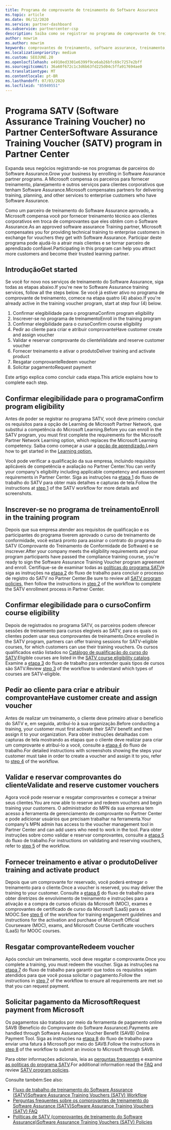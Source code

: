 ```yaml
---
title: Programa de comprovante de treinamento do Software Assurance
ms.topic: article
ms.date: 06/12/2020
ms.service: partner-dashboard
ms.subservice: partnercenter-csp
description: Saiba como se registrar no programa de comprovante de treinamento do Software Assurance para que você possa se compensar em fornecer treinamento e planejamento para clientes corporativos.
author: mowrim
ms.author: mowrim
keywords: comprovantes de treinamento, software assurance, treinamento, inscrição no SATV, SATV
ms.localizationpriority: medium
ms.custom: SEOJUNE.20
ms.openlocfilehash: e4910ed3301e6399f9ce6ab26bfc69c7257e2bff
ms.sourcegitcommit: 36a60f672c1c3d6b63fd225d04c5ffa917694ae0
ms.translationtype: MT
ms.contentlocale: pt-BR
ms.lasthandoff: 07/03/2020
ms.locfileid: "85949551"
---
```

# <a name="software-assurance-training-voucher-satv-program-in-partner-center"></a><span data-ttu-id="8352f-104">Programa SATV (Software Assurance Training Voucher) no Partner Center</span><span class="sxs-lookup"><span data-stu-id="8352f-104">Software Assurance Training Voucher (SATV) program in Partner Center</span></span>

<span data-ttu-id="8352f-105">Expanda seus negócios registrando-se nos programas de parceiros do Software Assurance.</span><span class="sxs-lookup"><span data-stu-id="8352f-105">Grow your business by enrolling in Software Assurance partner programs.</span></span> <span data-ttu-id="8352f-106">A Microsoft compensa os parceiros para fornecer treinamento, planejamento e outros serviços para clientes corporativos que tenham Software Assurance.</span><span class="sxs-lookup"><span data-stu-id="8352f-106">Microsoft compensates partners for delivering training, planning, and other services to enterprise customers who have Software Assurance.</span></span>

<span data-ttu-id="8352f-107">Como um parceiro de treinamento do Software Assurance aprovado, a Microsoft compensa você por fornecer treinamento técnico aos clientes corporativos em troca de comprovantes que eles obtêm com o Software Assurance.</span><span class="sxs-lookup"><span data-stu-id="8352f-107">As an approved software assurance Training partner, Microsoft compensates you for providing technical training to enterprise customers in exchange for vouchers they get with Software Assurance.</span></span> <span data-ttu-id="8352f-108">Participar deste programa pode ajudá-lo a atrair mais clientes e se tornar parceiro de aprendizado confiável.</span><span class="sxs-lookup"><span data-stu-id="8352f-108">Participating in this program can help you attract more customers and become their trusted learning partner.</span></span>

## <a name="get-started"></a><span data-ttu-id="8352f-109">Introdução</span><span class="sxs-lookup"><span data-stu-id="8352f-109">Get started</span></span>

<span data-ttu-id="8352f-110">Se você for novo nos serviços de treinamento do Software Assurance, siga todas as etapas abaixo.</span><span class="sxs-lookup"><span data-stu-id="8352f-110">If you're new to Software Assurance training services, follow all the steps below.</span></span> <span data-ttu-id="8352f-111">Se você já estiver ativo no programa de comprovante de treinamento, comece na etapa quatro (4) abaixo.</span><span class="sxs-lookup"><span data-stu-id="8352f-111">If you're already active in the training voucher program, start at step four (4) below.</span></span> 

1. <span data-ttu-id="8352f-112">Confirmar elegibilidade para o programa</span><span class="sxs-lookup"><span data-stu-id="8352f-112">Confirm program eligibility</span></span>
2. <span data-ttu-id="8352f-113">Inscrever-se no programa de treinamento</span><span class="sxs-lookup"><span data-stu-id="8352f-113">Enroll in the training program</span></span>
3. <span data-ttu-id="8352f-114">Confirmar elegibilidade para o curso</span><span class="sxs-lookup"><span data-stu-id="8352f-114">Confirm course eligibility</span></span>
4. <span data-ttu-id="8352f-115">Pedir ao cliente para criar e atribuir comprovante</span><span class="sxs-lookup"><span data-stu-id="8352f-115">Have customer create and assign voucher</span></span>
5. <span data-ttu-id="8352f-116">Validar e reservar comprovante do cliente</span><span class="sxs-lookup"><span data-stu-id="8352f-116">Validate and reserve customer voucher</span></span>
6. <span data-ttu-id="8352f-117">Fornecer treinamento e ativar o produto</span><span class="sxs-lookup"><span data-stu-id="8352f-117">Deliver training and activate product</span></span>
7. <span data-ttu-id="8352f-118">Resgatar comprovante</span><span class="sxs-lookup"><span data-stu-id="8352f-118">Redeem voucher</span></span>
8. <span data-ttu-id="8352f-119">Solicitar pagamento</span><span class="sxs-lookup"><span data-stu-id="8352f-119">Request payment</span></span>

<span data-ttu-id="8352f-120">Este artigo explica como concluir cada etapa.</span><span class="sxs-lookup"><span data-stu-id="8352f-120">This article explains how to complete each step.</span></span>

## <a name="confirm-program-eligibility"></a><span data-ttu-id="8352f-121">Confirmar elegibilidade para o programa</span><span class="sxs-lookup"><span data-stu-id="8352f-121">Confirm program eligibility</span></span>

<span data-ttu-id="8352f-122">Antes de poder se registrar no programa SATV, você deve primeiro concluir os requisitos para a opção de Learning de Microsoft Partner Network, que substitui a competência do Microsoft Learning.</span><span class="sxs-lookup"><span data-stu-id="8352f-122">Before you can enroll in the SATV program, you must first complete the requirements for the Microsoft Partner Network Learning option, which replaces the Microsoft Learning competency.</span></span> <span data-ttu-id="8352f-123">Saiba como começar a usar a [opção de aprendizado.](https://partner.microsoft.com/membership/learning-partners)</span><span class="sxs-lookup"><span data-stu-id="8352f-123">Learn how to get started in the [Learning option.](https://partner.microsoft.com/membership/learning-partners)</span></span>

<span data-ttu-id="8352f-124">Você pode verificar a qualificação da sua empresa, incluindo requisitos aplicáveis de competência e avaliação no Partner Center.</span><span class="sxs-lookup"><span data-stu-id="8352f-124">You can verify your company's eligibility including applicable competency and assessment requirements in Partner Center.</span></span> <span data-ttu-id="8352f-125">Siga as instruções na [etapa 1](https://query.prod.cms.rt.microsoft.com/cms/api/am/binary/RE4s3bB) do fluxo de trabalho do SATV para obter mais detalhes e capturas de tela.</span><span class="sxs-lookup"><span data-stu-id="8352f-125">Follow the instructions at [step 1](https://query.prod.cms.rt.microsoft.com/cms/api/am/binary/RE4s3bB) of the SATV workflow for more details and screenshots.</span></span>

## <a name="enroll-in-the-training-program"></a><span data-ttu-id="8352f-126">Inscrever-se no programa de treinamento</span><span class="sxs-lookup"><span data-stu-id="8352f-126">Enroll in the training program</span></span>

<span data-ttu-id="8352f-127">Depois que sua empresa atender aos requisitos de qualificação e os participantes do programa tiverem aprovado o curso de treinamento de conformidade, você estará pronto para assinar o contrato do programa do SATV (Comprovante do Treinamento de Conformidade de Software) e se inscrever.</span><span class="sxs-lookup"><span data-stu-id="8352f-127">After your company meets the eligibility requirements and your program participants have passed the compliance training course, you're ready to sign the Software Assurance Training Voucher program agreement and enroll.</span></span> <span data-ttu-id="8352f-128">Certifique-se de examinar todas as [políticas do programa SATV](https://query.prod.cms.rt.microsoft.com/cms/api/am/binary/RE3koEP)e siga as instruções na [etapa 2](https://query.prod.cms.rt.microsoft.com/cms/api/am/binary/RE4s3bB) do fluxo de trabalho para concluir o processo de registro do SATV no Partner Center.</span><span class="sxs-lookup"><span data-stu-id="8352f-128">Be sure to review all [SATV program policies](https://query.prod.cms.rt.microsoft.com/cms/api/am/binary/RE3koEP), then follow the instructions in [step 2](https://query.prod.cms.rt.microsoft.com/cms/api/am/binary/RE4s3bB) of the workflow to complete the SATV enrollment process in Partner Center.</span></span>


## <a name="confirm-course-eligibility"></a><span data-ttu-id="8352f-129">Confirmar elegibilidade para o curso</span><span class="sxs-lookup"><span data-stu-id="8352f-129">Confirm course eligibility</span></span>
<span data-ttu-id="8352f-130">Depois de registrados no programa SATV, os parceiros podem oferecer sessões de treinamento para cursos elegíveis ao SATV, para os quais os clientes podem usar seus comprovantes de treinamento.</span><span class="sxs-lookup"><span data-stu-id="8352f-130">Once enrolled in the SATV program, partners can offer training sessions for SATV-eligible courses, for which customers can use their training vouchers.</span></span> <span data-ttu-id="8352f-131">Os cursos qualificados estão listados no [Catálogo de qualificação do curso do SATV](https://savl-catalog.microsoft.com/).</span><span class="sxs-lookup"><span data-stu-id="8352f-131">Eligible courses are listed in the [SATV course eligibility catalog](https://savl-catalog.microsoft.com/).</span></span> <span data-ttu-id="8352f-132">Examine a [etapa 3](https://query.prod.cms.rt.microsoft.com/cms/api/am/binary/RE4s3bB) do fluxo de trabalho para entender quais tipos de cursos são SATV.</span><span class="sxs-lookup"><span data-stu-id="8352f-132">Review [step 3](https://query.prod.cms.rt.microsoft.com/cms/api/am/binary/RE4s3bB) of the workflow to understand which types of courses are SATV-eligible.</span></span>

## <a name="have-customer-create-and-assign-voucher"></a><span data-ttu-id="8352f-133">Pedir ao cliente para criar e atribuir comprovante</span><span class="sxs-lookup"><span data-stu-id="8352f-133">Have customer create and assign voucher</span></span>

<span data-ttu-id="8352f-134">Antes de realizar um treinamento, o cliente deve primeiro ativar o benefício do SATV e, em seguida, atribuí-lo à sua organização.</span><span class="sxs-lookup"><span data-stu-id="8352f-134">Before conducting a training, your customer must first activate their SATV benefit and then assign it to your organization.</span></span> <span data-ttu-id="8352f-135">Para obter instruções detalhadas com capturas de tela mostrando as etapas que o cliente deve realizar para criar um comprovante e atribuí-lo a você, consulte a [etapa 4](https://query.prod.cms.rt.microsoft.com/cms/api/am/binary/RE4s3bB) do fluxo de trabalho.</span><span class="sxs-lookup"><span data-stu-id="8352f-135">For detailed instructions with screenshots showing the steps your customer must take in order to create a voucher and assign it to you, refer to [step 4](https://query.prod.cms.rt.microsoft.com/cms/api/am/binary/RE4s3bB) of the workflow.</span></span>

## <a name="validate-and-reserve-customer-vouchers"></a><span data-ttu-id="8352f-136">Validar e reservar comprovantes do cliente</span><span class="sxs-lookup"><span data-stu-id="8352f-136">Validate and reserve customer vouchers</span></span>

<span data-ttu-id="8352f-137">Agora você pode reservar e resgatar comprovantes e começar a treinar seus clientes.</span><span class="sxs-lookup"><span data-stu-id="8352f-137">You are now able to reserve and redeem vouchers and begin training your customers.</span></span> <span data-ttu-id="8352f-138">O administrador do MPN da sua empresa tem acesso à ferramenta de gerenciamento de comprovante no Partner Center e pode adicionar usuários que precisam trabalhar na ferramenta.</span><span class="sxs-lookup"><span data-stu-id="8352f-138">Your company's MPN admin has access to the voucher management tool in Partner Center and can add users who need to work in the tool.</span></span> <span data-ttu-id="8352f-139">Para obter instruções sobre como validar e reservar comprovantes, consulte a [etapa 5](https://query.prod.cms.rt.microsoft.com/cms/api/am/binary/RE4s3bB) do fluxo de trabalho.</span><span class="sxs-lookup"><span data-stu-id="8352f-139">For instructions on validating and reserving vouchers, refer to [step 5](https://query.prod.cms.rt.microsoft.com/cms/api/am/binary/RE4s3bB) of the workflow.</span></span>

## <a name="deliver-training-and-activate-product"></a><span data-ttu-id="8352f-140">Fornecer treinamento e ativar o produto</span><span class="sxs-lookup"><span data-stu-id="8352f-140">Deliver training and activate product</span></span>

<span data-ttu-id="8352f-141">Depois que um comprovante for reservado, você poderá entregar o treinamento para o cliente.</span><span class="sxs-lookup"><span data-stu-id="8352f-141">Once a voucher is reserved, you may deliver the training to your customer.</span></span> <span data-ttu-id="8352f-142">Consulte a [etapa 6](https://query.prod.cms.rt.microsoft.com/cms/api/am/binary/RE4s3bB) do fluxo de trabalho para obter diretrizes de envolvimento de treinamento e instruções para a ativação e a compra de cursos oficiais da Microsoft (MOC), exames e comprovantes de certificado de curso da Microsoft (LaaS) para os MOOC.</span><span class="sxs-lookup"><span data-stu-id="8352f-142">See [step 6](https://query.prod.cms.rt.microsoft.com/cms/api/am/binary/RE4s3bB) of the workflow for training engagement guidelines and instructions for the activation and purchase of Microsoft Official Courseware (MOC), exams, and Microsoft Course Certificate vouchers (LaaS) for MOOC courses.</span></span>

## <a name="redeem-voucher"></a><span data-ttu-id="8352f-143">Resgatar comprovante</span><span class="sxs-lookup"><span data-stu-id="8352f-143">Redeem voucher</span></span>

<span data-ttu-id="8352f-144">Após concluir um treinamento, você deve resgatar o comprovante.</span><span class="sxs-lookup"><span data-stu-id="8352f-144">Once you complete a training, you must redeem the voucher.</span></span> <span data-ttu-id="8352f-145">Siga as instruções na [etapa 7](https://query.prod.cms.rt.microsoft.com/cms/api/am/binary/RE4s3bB) do fluxo de trabalho para garantir que todos os requisitos sejam atendidos para que você possa solicitar o pagamento.</span><span class="sxs-lookup"><span data-stu-id="8352f-145">Follow the instructions in [step 7](https://query.prod.cms.rt.microsoft.com/cms/api/am/binary/RE4s3bB) of the workflow to ensure all requirements are met so that you can request payment.</span></span> 


## <a name="request-payment-from-microsoft"></a><span data-ttu-id="8352f-146">Solicitar pagamento da Microsoft</span><span class="sxs-lookup"><span data-stu-id="8352f-146">Request payment from Microsoft</span></span>

<span data-ttu-id="8352f-147">Os pagamentos são tratados por meio da ferramenta de pagamento online SAVB (Benefício do Comprovante do Software Assurance).</span><span class="sxs-lookup"><span data-stu-id="8352f-147">Payments are handled through Software Assurance Voucher Benefit (SAVB) Online Payment Tool.</span></span> <span data-ttu-id="8352f-148">Siga as instruções na [etapa 8](https://query.prod.cms.rt.microsoft.com/cms/api/am/binary/RE4s3bB) do fluxo de trabalho para enviar uma fatura à Microsoft por meio do SAVB.</span><span class="sxs-lookup"><span data-stu-id="8352f-148">Follow the instructions in [step 8](https://query.prod.cms.rt.microsoft.com/cms/api/am/binary/RE4s3bB) of the workflow to submit an invoice to Microsoft through SAVB.</span></span> 

<span data-ttu-id="8352f-149">Para obter informações adicionais, leia as [perguntas frequentes](https://query.prod.cms.rt.microsoft.com/cms/api/am/binary/RE3kz5o) e examine [as políticas do programa SATV](https://query.prod.cms.rt.microsoft.com/cms/api/am/binary/RE3koEP).</span><span class="sxs-lookup"><span data-stu-id="8352f-149">For additional information read the [FAQ](https://query.prod.cms.rt.microsoft.com/cms/api/am/binary/RE3kz5o) and review [SATV program policies](https://query.prod.cms.rt.microsoft.com/cms/api/am/binary/RE3koEP).</span></span>

<span data-ttu-id="8352f-150">Consulte também:</span><span class="sxs-lookup"><span data-stu-id="8352f-150">See also:</span></span>

- [<span data-ttu-id="8352f-151">Fluxo de trabalho de treinamento do Software Assurance (SATV)</span><span class="sxs-lookup"><span data-stu-id="8352f-151">Software Assurance Training Vouchers (SATV) Workflow</span></span>](https://query.prod.cms.rt.microsoft.com/cms/api/am/binary/RE4s3bB)
- [<span data-ttu-id="8352f-152">Perguntas frequentes sobre os comprovantes de treinamento do Software Assurance (SATV)</span><span class="sxs-lookup"><span data-stu-id="8352f-152">Software Assurance Training Vouchers (SATV) FAQ</span></span>](https://query.prod.cms.rt.microsoft.com/cms/api/am/binary/RE3kz5o)
- [<span data-ttu-id="8352f-153">Políticas de SATV (comprovantes de treinamento do Software Assurance)</span><span class="sxs-lookup"><span data-stu-id="8352f-153">Software Assurance Training Vouchers (SATV) Policies</span></span>](https://query.prod.cms.rt.microsoft.com/cms/api/am/binary/RE3koEP)
